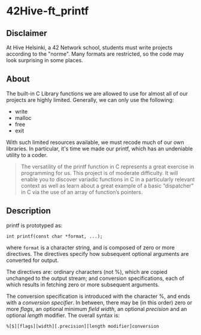 # 42Hive-ft_printf

## Disclaimer
At Hive Helsinki, a 42 Network school, students must write projects according to the "norme". Many formats are restricted, so the code may look surprising in some places.

## About
The built-in C Library functions we are allowed to use for almost all of our projects are highly limited. Generally, we can only use the following:
* write
* malloc
* free
* exit

With such limited resources available, we must recode much of our own libraries. In particular, it's time we made our printf, which has an undeniable utility to a coder. 
> The versatility of the printf function in C represents a great exercise in programming for us. This project is of moderate difficulty. It will enable you to discover variadic functions in C in a particularly relevant context as well as learn about a great example of a basic “dispatcher” in C via the use of an array of function’s pointers.

## Description
printf is prototyped as:
```
int printf(const char *format, ...);
```
where `format` is a character string, and is composed of zero or more directives. The directives specify how subsequent optional arguments are converted for output.

The directives are: ordinary characters (not %), which are copied unchanged to the output stream; and conversion specifications, each of which results in fetching zero or more subsequent arguments.

The conversion specification is introduced with the character %, and ends with a *conversion specifier*. In between, there may be (in this order) zero or more *flags*, an optional minimum *field width*, an optional *precision* and an optional *length* modifier. The overall syntax is:
```
%[$][flags][width][.precision][length modifier]conversion
```

